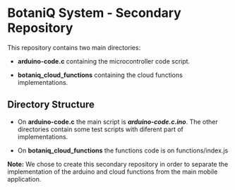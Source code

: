 # BotaniQ System - Secondary Repository

This repository contains two main directories:

- **arduino-code.c** containing the microcontroller code script.

- **botaniq_cloud_functions** containing the cloud functions implementations.



## Directory Structure

- On **arduino-code.c** the main script is ***arduino-code.c.ino***. The other directories contain some test scripts with diferent part of implementations.

- On **botaniq_cloud_functions** the functions code is on functions/index.js

**Note:** We chose to create this secondary repository in order to separate the implementation of the arduino and cloud functions from the main mobile application.
